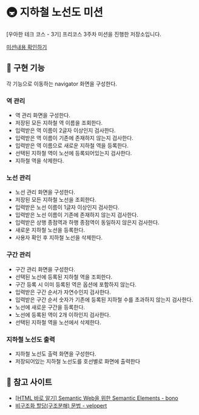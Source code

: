 # 🚇 지하철 노선도 미션

[우아한 테크 코스 - 3기] 프리코스 3주차 미션을 진행한 저장소입니다.

[미션내용 확인하기](./MISSION.md)

## 🚀 구현 기능

각 기능으로 이동하는 navigator 화면을 구성한다.

### 역 관리

- 역 관리 화면을 구성한다.
- 저장된 모든 지하철 역 이름을 조회한다.
- 입력받은 역 이름이 2글자 이상인지 검사한다.
- 입력받은 역 이름이 기존에 존재하지 않는지 검사한다.
- 입력받은 역 이름으로 새로운 지하철 역을 등록한다.
- 선택된 지하철 역이 노선에 등록되어있는지 검사한다.
- 지하철 역을 삭제한다.

### 노선 관리

- 노선 관리 화면을 구성한다.
- 저장된 모든 지하철 노선을 조회한다.
- 입력받은 노선 이름이 1글자 이상인지 검사한다.
- 입력받은 노선 이름이 기존에 존재하지 않는지 검사한다.
- 입력받은 상행 종점역과 하행 종점역이 동일하지 않은지 검사한다.
- 새로운 지하철 노선을 등록한다.
- 사용자 확인 후 지하철 노선을 삭제한다.

### 구간 관리

- 구간 관리 화면을 구성한다.
- 선택된 노선에 등록된 지하철 역을 조회한다.
- 구간 등록 시 이미 등록된 역은 옵션에 포함하지 않는다.
- 입력받은 구간 순서가 자연수인지 검사한다.
- 입력받은 구간 순서 숫자가 기존에 등록된 지하철 수를 초과하지 않는지 검사한다.
- 노선에 새로운 구간을 등록한다.
- 노선에 등록된 역이 2개 이하인지 검사한다.
- 선택된 지하철 역을 노선에서 삭제한다.

### 지하철 노선도 출력

- 지하철 노선도 출력 화면을 구성한다.
- 저장되어있는 지하철 노선도를 호선별로 화면에 출력한다

## 📝 참고 사이트

- [[HTML 바로 알기] Semantic Web을 위한 Semantic Elements - bono](https://blueshw.github.io/2020/05/09/know-html-semantic-elements/)
- [비구조화 할당(구조분해) 문법 - velopert](https://learnjs.vlpt.us/useful/06-destructuring.html)
